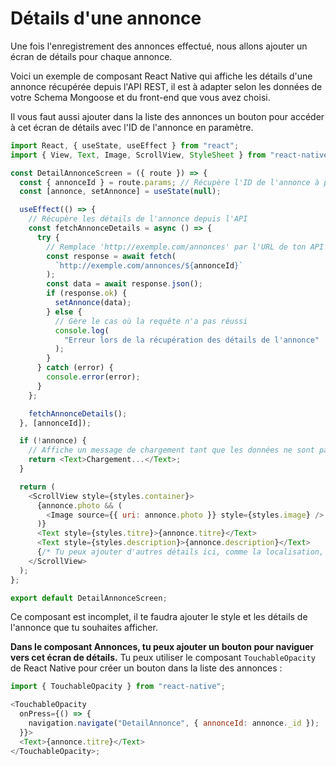 # Détails d'une annonce

Une fois l'enregistrement des annonces effectué, nous allons ajouter un écran de détails pour chaque annonce.

Voici un exemple de composant React Native qui affiche les détails d'une annonce récupérée depuis l'API REST, il est à adapter selon les données de votre Schema Mongoose et du front-end que vous avez choisi.

Il vous faut aussi ajouter dans la liste des annonces un bouton pour accéder à cet écran de détails avec l'ID de l'annonce en paramètre.

```js
import React, { useState, useEffect } from "react";
import { View, Text, Image, ScrollView, StyleSheet } from "react-native";

const DetailAnnonceScreen = ({ route }) => {
  const { annonceId } = route.params; // Récupère l'ID de l'annonce à partir des paramètres de navigation
  const [annonce, setAnnonce] = useState(null);

  useEffect(() => {
    // Récupère les détails de l'annonce depuis l'API
    const fetchAnnonceDetails = async () => {
      try {
        // Remplace 'http://exemple.com/annonces' par l'URL de ton API
        const response = await fetch(
          `http://exemple.com/annonces/${annonceId}`
        );
        const data = await response.json();
        if (response.ok) {
          setAnnonce(data);
        } else {
          // Gère le cas où la requête n'a pas réussi
          console.log(
            "Erreur lors de la récupération des détails de l'annonce"
          );
        }
      } catch (error) {
        console.error(error);
      }
    };

    fetchAnnonceDetails();
  }, [annonceId]);

  if (!annonce) {
    // Affiche un message de chargement tant que les données ne sont pas prêtes
    return <Text>Chargement...</Text>;
  }

  return (
    <ScrollView style={styles.container}>
      {annonce.photo && (
        <Image source={{ uri: annonce.photo }} style={styles.image} />
      )}
      <Text style={styles.titre}>{annonce.titre}</Text>
      <Text style={styles.description}>{annonce.description}</Text>
      {/* Tu peux ajouter d'autres détails ici, comme la localisation, en formatant les données comme souhaité */}
    </ScrollView>
  );
};

export default DetailAnnonceScreen;
```

Ce composant est incomplet, il te faudra ajouter le style et les détails de l'annonce que tu souhaites afficher.

**Dans le composant Annonces, tu peux ajouter un bouton pour naviguer vers cet écran de détails.**
Tu peux utiliser le composant `TouchableOpacity` de React Native pour créer un bouton dans la liste des annonces :

```js
import { TouchableOpacity } from "react-native";

<TouchableOpacity
  onPress={() => {
    navigation.navigate("DetailAnnonce", { annonceId: annonce._id });
  }}>
  <Text>{annonce.titre}</Text>
</TouchableOpacity>;
```

